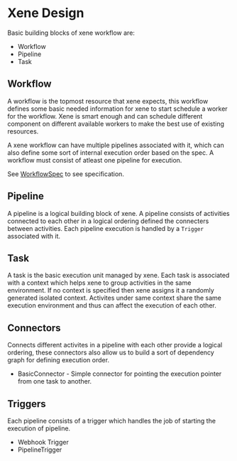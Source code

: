 # Xene Design

Basic building blocks of xene workflow are:

* Workflow
* Pipeline
* Task

## Workflow

A workflow is the topmost resource that xene expects, this workflow defines some basic needed information for xene to
start schedule a worker for the workflow. Xene is smart enough and can schedule different component on different
available workers to make the best use of existing resources.

A xene workflow can have multiple pipelines associated with it, which can also define some sort of internal execution
order based on the spec. A workflow must consist of atleast one pipeline for execution.

See [WorkflowSpec](/docs/spec/workflow.md) to see specification.

## Pipeline

A pipeline is a logical building block of xene. A pipeline consists of activities connected to each other in a logical
ordering defined the connecters between activities. Each pipeline execution is handled by a `Trigger` associated with
it.

## Task

A task is the basic execution unit managed by xene. Each task is associated with a context which helps xene to
group activities in the same environment. If no context is specified then xene assigns it a randomly generated isolated
context. Activites under same context share the same execution environment and thus can affect the execution of each
other.

## Connectors

Connects different activites in a pipeline with each other provide a logical ordering, these connectors also allow us
to build a sort of dependency graph for defining execution order.

* BasicConnector - Simple connector for pointing the execution pointer from one task to another.

## Triggers

Each pipeline consists of a trigger which handles the job of starting the execution of pipeline.

* Webhook Trigger
* PipelineTrigger

